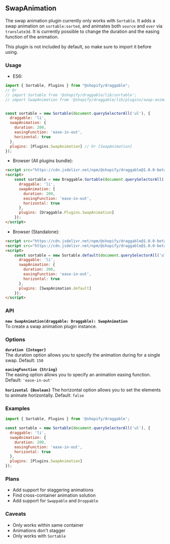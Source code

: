 ## SwapAnimation

The swap animation plugin currently only works with `Sortable`. It adds a swap animation on `sortable:sorted`,
and animates both `source` and `over` via `translate3d`. It is currently possible to change the duration and
the easing function of the animation.

This plugin is not included by default, so make sure to import it before using.

### Usage

- ES6:
```js
import { Sortable, Plugins } from "@shopify/draggable";
// Or
// import Sortable from '@shopify/draggable/lib/sortable';
// import SwapAnimation from '@shopify/draggable/lib/plugins/swap-animation';


const sortable = new Sortable(document.querySelectorAll('ul'), {
  draggable: 'li',
  swapAnimation: {
    duration: 200,
    easingFunction: 'ease-in-out',
    horizontal: true
  },
  plugins: [Plugins.SwapAnimation] // Or [SwapAnimation]
});
```

- Browser (All plugins bundle):
```html
<script src="https://cdn.jsdelivr.net/npm/@shopify/draggable@1.0.0-beta.13/lib/draggable.bundle.js"></script>
<script>
    const sortable = new Draggable.Sortable(document.querySelectorAll('ul'), {
      draggable: 'li',
      swapAnimation: {
        duration: 200,
        easingFunction: 'ease-in-out',
        horizontal: true
      },
      plugins: [Draggable.Plugins.SwapAnimation]
    });
</script>
```

- Browser (Standalone):
```html
<script src="https://cdn.jsdelivr.net/npm/@shopify/draggable@1.0.0-beta.13/lib/sortable.js"></script>
<script src="https://cdn.jsdelivr.net/npm/@shopify/draggable@1.0.0-beta.13/lib/plugins/swap-animation.js"></script>
<script>
    const sortable = new Sortable.default(document.querySelectorAll('ul'), {
      draggable: 'li',
      swapAnimation: {
        duration: 200,
        easingFunction: 'ease-in-out',
        horizontal: true
      },
      plugins: [SwapAnimation.default]
    });
</script>
```

### API

**`new SwapAnimation(draggable: Draggable): SwapAnimation`**  
To create a swap animation plugin instance.

### Options

**`duration {Integer}`**  
The duration option allows you to specify the animation during for a single swap. Default: `150`

**`easingFunction {String}`**  
The easing option allows you to specify an animation easing function. Default: `'ease-in-out'`

**`horizontal {Boolean}`**
The horizontal option allows you to set the elements to animate horizontally. Default: `false`

### Examples

```js
import { Sortable, Plugins } from '@shopify/draggable';

const sortable = new Sortable(document.querySelectorAll('ul'), {
  draggable: 'li',
  swapAnimation: {
    duration: 200,
    easingFunction: 'ease-in-out',
    horizontal: true
  },
  plugins: [Plugins.SwapAnimation]
});
```

### Plans

- Add support for staggering animations
- Find cross-container animation solution
- Add support for `Swappable` and `Droppable`

### Caveats

- Only works within same container
- Animations don't stagger
- Only works with `Sortable`
